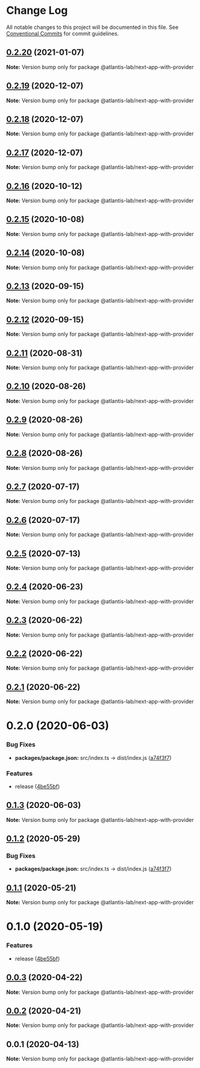 # Change Log

All notable changes to this project will be documented in this file.
See [Conventional Commits](https://conventionalcommits.org) for commit guidelines.

## [0.2.20](https://github.com/Atlantis-Lab/nextjs/compare/@atlantis-lab/next-app-with-provider@0.2.19...@atlantis-lab/next-app-with-provider@0.2.20) (2021-01-07)

**Note:** Version bump only for package @atlantis-lab/next-app-with-provider





## [0.2.19](https://github.com/Atlantis-Lab/nextjs/compare/@atlantis-lab/next-app-with-provider@0.2.18...@atlantis-lab/next-app-with-provider@0.2.19) (2020-12-07)

**Note:** Version bump only for package @atlantis-lab/next-app-with-provider





## [0.2.18](https://github.com/Atlantis-Lab/nextjs/compare/@atlantis-lab/next-app-with-provider@0.2.17...@atlantis-lab/next-app-with-provider@0.2.18) (2020-12-07)

**Note:** Version bump only for package @atlantis-lab/next-app-with-provider





## [0.2.17](https://github.com/Atlantis-Lab/nextjs/compare/@atlantis-lab/next-app-with-provider@0.2.16...@atlantis-lab/next-app-with-provider@0.2.17) (2020-12-07)

**Note:** Version bump only for package @atlantis-lab/next-app-with-provider





## [0.2.16](https://github.com/Atlantis-Lab/nextjs/compare/@atlantis-lab/next-app-with-provider@0.2.15...@atlantis-lab/next-app-with-provider@0.2.16) (2020-10-12)

**Note:** Version bump only for package @atlantis-lab/next-app-with-provider





## [0.2.15](https://github.com/Atlantis-Lab/nextjs/compare/@atlantis-lab/next-app-with-provider@0.2.14...@atlantis-lab/next-app-with-provider@0.2.15) (2020-10-08)

**Note:** Version bump only for package @atlantis-lab/next-app-with-provider





## [0.2.14](https://github.com/Atlantis-Lab/nextjs/compare/@atlantis-lab/next-app-with-provider@0.2.13...@atlantis-lab/next-app-with-provider@0.2.14) (2020-10-08)

**Note:** Version bump only for package @atlantis-lab/next-app-with-provider





## [0.2.13](https://github.com/Atlantis-Lab/nextjs/compare/@atlantis-lab/next-app-with-provider@0.2.12...@atlantis-lab/next-app-with-provider@0.2.13) (2020-09-15)

**Note:** Version bump only for package @atlantis-lab/next-app-with-provider





## [0.2.12](https://github.com/Atlantis-Lab/nextjs/compare/@atlantis-lab/next-app-with-provider@0.2.11...@atlantis-lab/next-app-with-provider@0.2.12) (2020-09-15)

**Note:** Version bump only for package @atlantis-lab/next-app-with-provider





## [0.2.11](https://github.com/Atlantis-Lab/nextjs/compare/@atlantis-lab/next-app-with-provider@0.2.10...@atlantis-lab/next-app-with-provider@0.2.11) (2020-08-31)

**Note:** Version bump only for package @atlantis-lab/next-app-with-provider





## [0.2.10](https://github.com/Atlantis-Lab/nextjs/compare/@atlantis-lab/next-app-with-provider@0.2.9...@atlantis-lab/next-app-with-provider@0.2.10) (2020-08-26)

**Note:** Version bump only for package @atlantis-lab/next-app-with-provider





## [0.2.9](https://github.com/Atlantis-Lab/nextjs/compare/@atlantis-lab/next-app-with-provider@0.2.8...@atlantis-lab/next-app-with-provider@0.2.9) (2020-08-26)

**Note:** Version bump only for package @atlantis-lab/next-app-with-provider





## [0.2.8](https://github.com/Atlantis-Lab/nextjs/compare/@atlantis-lab/next-app-with-provider@0.2.7...@atlantis-lab/next-app-with-provider@0.2.8) (2020-08-26)

**Note:** Version bump only for package @atlantis-lab/next-app-with-provider





## [0.2.7](https://github.com/Atlantis-Lab/nextjs/compare/@atlantis-lab/next-app-with-provider@0.2.6...@atlantis-lab/next-app-with-provider@0.2.7) (2020-07-17)

**Note:** Version bump only for package @atlantis-lab/next-app-with-provider





## [0.2.6](https://github.com/Atlantis-Lab/nextjs/compare/@atlantis-lab/next-app-with-provider@0.2.5...@atlantis-lab/next-app-with-provider@0.2.6) (2020-07-17)

**Note:** Version bump only for package @atlantis-lab/next-app-with-provider





## [0.2.5](https://github.com/Atlantis-Lab/nextjs/compare/@atlantis-lab/next-app-with-provider@0.2.4...@atlantis-lab/next-app-with-provider@0.2.5) (2020-07-13)

**Note:** Version bump only for package @atlantis-lab/next-app-with-provider





## [0.2.4](https://github.com/Atlantis-Lab/nextjs/compare/@atlantis-lab/next-app-with-provider@0.2.3...@atlantis-lab/next-app-with-provider@0.2.4) (2020-06-23)

**Note:** Version bump only for package @atlantis-lab/next-app-with-provider





## [0.2.3](https://github.com/Atlantis-Lab/nextjs/compare/@atlantis-lab/next-app-with-provider@0.2.2...@atlantis-lab/next-app-with-provider@0.2.3) (2020-06-22)

**Note:** Version bump only for package @atlantis-lab/next-app-with-provider





## [0.2.2](https://github.com/Atlantis-Lab/nextjs/compare/@atlantis-lab/next-app-with-provider@0.2.1...@atlantis-lab/next-app-with-provider@0.2.2) (2020-06-22)

**Note:** Version bump only for package @atlantis-lab/next-app-with-provider





## [0.2.1](https://github.com/Atlantis-Lab/nextjs/compare/@atlantis-lab/next-app-with-provider@0.2.0...@atlantis-lab/next-app-with-provider@0.2.1) (2020-06-22)

**Note:** Version bump only for package @atlantis-lab/next-app-with-provider





# 0.2.0 (2020-06-03)


### Bug Fixes

* **packages/package.json:** src/index.ts -> dist/index.js ([a74f3f7](https://github.com/Atlantis-Lab/nextjs/commit/a74f3f7b03222e3bcd072d18321e6fbe6023e540))


### Features

* release ([4be55bf](https://github.com/Atlantis-Lab/nextjs/commit/4be55bf0cb647444d313752e897280b02fdfffc6))





## [0.1.3](https://github.com/Atlantis-Lab/nextjs/compare/@atlantis-lab/next-app-with-provider@0.1.2...@atlantis-lab/next-app-with-provider@0.1.3) (2020-06-03)

**Note:** Version bump only for package @atlantis-lab/next-app-with-provider

## [0.1.2](https://github.com/Atlantis-Lab/next/compare/@atlantis-lab/next-app-with-provider@0.1.1...@atlantis-lab/next-app-with-provider@0.1.2) (2020-05-29)

### Bug Fixes

- **packages/package.json:** src/index.ts -> dist/index.js ([a74f3f7](https://github.com/Atlantis-Lab/next/commit/a74f3f7b03222e3bcd072d18321e6fbe6023e540))

## [0.1.1](https://github.com/Atlantis-Lab/next/compare/@atlantis-lab/next-app-with-provider@0.1.0...@atlantis-lab/next-app-with-provider@0.1.1) (2020-05-21)

**Note:** Version bump only for package @atlantis-lab/next-app-with-provider

# 0.1.0 (2020-05-19)

### Features

- release ([4be55bf](https://github.com/Atlantis-Lab/next/commit/4be55bf0cb647444d313752e897280b02fdfffc6))

## [0.0.3](https://github.com/Atlantis-Lab/next/compare/@atlantis-lab/next-app-with-provider@0.0.2...@atlantis-lab/next-app-with-provider@0.0.3) (2020-04-22)

**Note:** Version bump only for package @atlantis-lab/next-app-with-provider

## [0.0.2](https://github.com/Atlantis-Lab/next/compare/@atlantis-lab/next-app-with-provider@0.0.1...@atlantis-lab/next-app-with-provider@0.0.2) (2020-04-21)

**Note:** Version bump only for package @atlantis-lab/next-app-with-provider

## 0.0.1 (2020-04-13)

**Note:** Version bump only for package @atlantis-lab/next-app-with-provider
